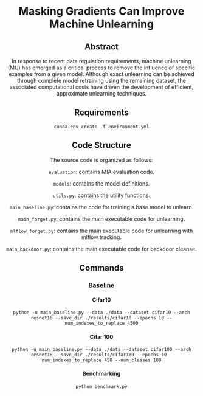 <div align="center">

# Masking Gradients Can Improve Machine Unlearning

## Abstract
In response to recent data regulation requirements, machine unlearning (MU) has emerged as a critical process to remove the influence of specific examples from a given model. Although exact unlearning can be achieved through complete model retraining using the remaining dataset, the associated computational costs have driven the development of efficient, approximate unlearning techniques. 
## Requirements
```
conda env create -f environment.yml
```

## Code Structure
The source code is organized as follows:

```evaluation```: contains MIA evaluation code.

```models```: contains the model definitions.

```utils.py```: contains the utility functions. 

```main_baseline.py```: contains the code for training a base model to unlearn. 

```main_forget.py```: contains the main executable code for unlearning. 

```mlflow_forget.py```: contains the main executable code for unlearning with mlflow tracking.

```main_backdoor.py```: contains the main executable code for backdoor cleanse.


## Commands

### Baseline

#### Cifar10

```python -u main_baseline.py --data ./data --dataset cifar10 --arch resnet18 --save_dir ./results/cifar10 --epochs 10 --num_indexes_to_replace 4500```

#### Cifar 100

```python -u main_baseline.py --data ./data --dataset cifar100 --arch resnet18 --save_dir ./results/cifar100 --epochs 10 -num_indexes_to_replace 450 --num_classes 100```

#### Benchmarking

```python benchmark.py```

```
